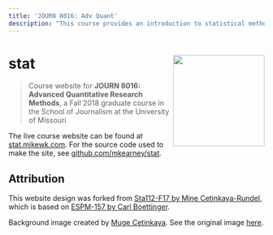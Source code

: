 ```yaml
---
title: 'JOURN 8016: Adv Quant'
description: "This course provides an introduction to statistical methods used in journalism/media-related social science research–analytical techniques include simple group comparisons, correlations, factor analysis, and linear models–and previews of several advanced statistical models and tools from data science. An introduction to R, an open source [and free] statistical computing environment used in the examples and assignments in this course, will also be provided."
---
```


# stat <img src="/favicon.png" width="180px" align="right" />

> Course website for **JOURN 8016: Advanced Quantitative Research Methods**, a Fall 2018 graduate course in the School of Journalism at the University of Missouri

The live course website can be found at [stat.mikewk.com](https://stat.mikewk.com). For the source code used to make the site, see [github.com/mkearney/stat](https://github.com/mkearney/stat/).

## Attribution

This website design was forked from [Sta112-F17 by Mine Cetinkaya-Rundel](https://github.com/Sta112-F17/website/commits?author=mine-cetinkaya-rundel), which is based on [ESPM-157 by Carl Boettinger](https://espm-157.carlboettiger.info/).

Background image created by [Muge Cetinkaya](https://dribbble.com/muuuuge). See the original image [here](http://www2.stat.duke.edu/courses/Spring18/Sta199/img/mugesketch.png).

